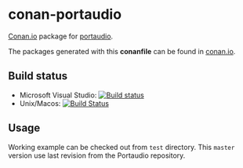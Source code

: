 
# conan-portaudio

[Conan.io](https://conan.io) package for [portaudio](http://www.portaudio.com/).

The packages generated with this **conanfile** can be found in [conan.io](https://www.conan.io/source/portaudio/master/jgsogo/stable).

## Build status

 * Microsoft Visual Studio: [![Build status](https://ci.appveyor.com/api/projects/status/otryw0rdix5uuyfh?svg=true)](https://ci.appveyor.com/project/jgsogo/conan-portaudio)
 * Unix/Macos: [![Build Status](https://travis-ci.org/jgsogo/conan-portaudio.svg?branch=master)](https://travis-ci.org/jgsogo/conan-portaudio)


## Usage

Working example can be checked out from `test` directory. This `master` version use last revision from
the Portaudio repository.